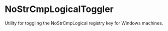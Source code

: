 # NoStrCmpLogicalToggler
Utility for toggling the NoStrCmpLogical registry key for Windows machines.
